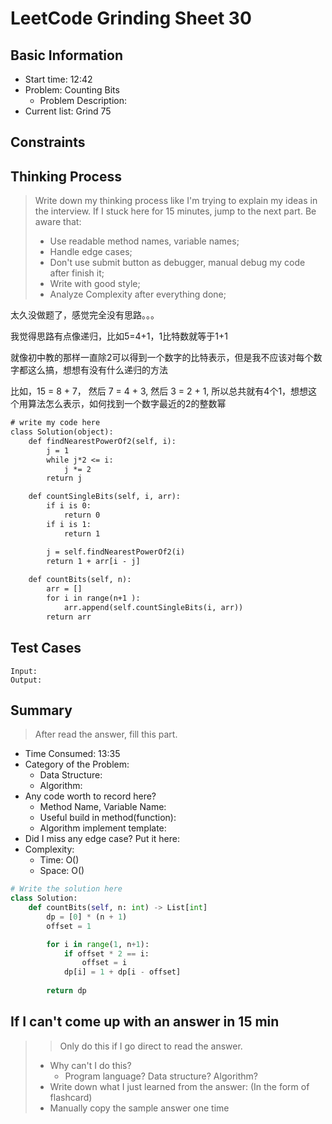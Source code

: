 # LeetCode Grinding Sheet 30

## Basic Information

- Start time: 12:42
- Problem: Counting Bits
  - Problem Description:
- Current list: Grind 75

## Constraints

## Thinking Process

> Write down my thinking process like I'm trying to explain my ideas in the interview. If I stuck here for 15 minutes, jump to the next part.
> Be aware that:
>
> - Use readable method names, variable names;
> - Handle edge cases;
> - Don't use submit button as debugger, manual debug my code after finish it;
> - Write with good style;
> - Analyze Complexity after everything done;

太久没做题了，感觉完全没有思路。。。

我觉得思路有点像递归，比如5=4+1，1比特数就等于1+1

就像初中教的那样一直除2可以得到一个数字的比特表示，但是我不应该对每个数字都这么搞，想想有没有什么递归的方法

比如，15 = 8 + 7， 然后 7 = 4 + 3, 然后 3 = 2 + 1, 所以总共就有4个1，想想这个用算法怎么表示，如何找到一个数字最近的2的整数幂

``` txt
# write my code here
class Solution(object):
    def findNearestPowerOf2(self, i):
        j = 1
        while j*2 <= i:
            j *= 2
        return j

    def countSingleBits(self, i, arr):
        if i is 0:
            return 0
        if i is 1:
            return 1

        j = self.findNearestPowerOf2(i)
        return 1 + arr[i - j]
    
    def countBits(self, n):
        arr = []
        for i in range(n+1 ):
            arr.append(self.countSingleBits(i, arr))
        return arr

```

## Test Cases

``` text
Input:
Output:
```

## Summary

> After read the answer, fill this part.

- Time Consumed: 13:35
- Category of the Problem:
  - Data Structure:
  - Algorithm:
- Any code worth to record here?
  - Method Name, Variable Name:
  - Useful build in method(function):
  - Algorithm implement template:
- Did I miss any edge case? Put it here:
- Complexity:
  - Time: O()
  - Space: O()

``` python
# Write the solution here
class Solution:
    def countBits(self, n: int) -> List[int]
        dp = [0] * (n + 1)
        offset = 1

        for i in range(1, n+1):
            if offset * 2 == i:
                offset = i
            dp[i] = 1 + dp[i - offset]
        
        return dp
```

## If I can't come up with an answer in 15 min

> > Only do this if I go direct to read the answer.
>
> - Why can't I do this?
>   - Program language? Data structure? Algorithm?
> - Write down what I just learned from the answer: (In the form of flashcard)
> - Manually copy the sample answer one time
